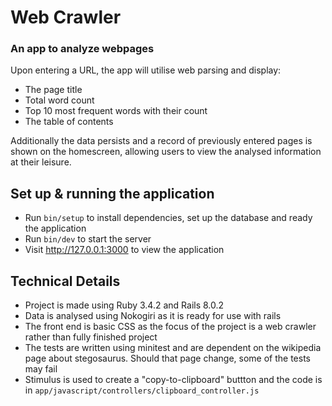 # Web Crawler

### An app to analyze webpages

Upon entering a URL, the app will utilise web parsing and display:
- The page title
- Total word count
- Top 10 most frequent words with their count
- The table of contents

Additionally the data persists and a record of previously entered pages is shown on the homescreen, allowing users to view the analysed information at their leisure.

## Set up & running the application
- Run `bin/setup` to install dependencies, set up the database and ready the application
- Run `bin/dev` to start the server
- Visit http://127.0.0.1:3000 to view the application

## Technical Details
- Project is made using Ruby 3.4.2 and Rails 8.0.2
- Data is analysed using Nokogiri as it is ready for use with rails
- The front end is basic CSS as the focus of the project is a web crawler rather than fully finished project
- The tests are written using minitest and are dependent on the wikipedia page about stegosaurus. Should that page change, some of the tests may fail
- Stimulus is used to create a "copy-to-clipboard" buttton and the code is in `app/javascript/controllers/clipboard_controller.js`
